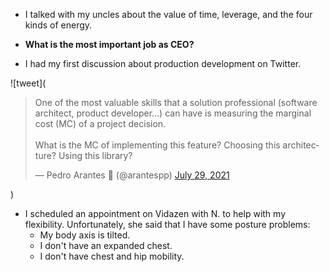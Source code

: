 - I talked with my uncles about the value of time, leverage, and the four kinds of energy.

- **What is the most important job as CEO?**

- I had my first discussion about production development on Twitter.

![tweet](<blockquote class="twitter-tweet"><p lang="en" dir="ltr">One of the most valuable skills that a solution professional (software architect, product developer...) can have is measuring the marginal cost (MC) of a project decision.<br><br>What is the MC of implementing this feature? Choosing this architecture? Using this library?</p>&mdash; Pedro Arantes 🌹 (@arantespp) <a href="https://twitter.com/arantespp/status/1420756825595543557?ref_src=twsrc%5Etfw">July 29, 2021</a></blockquote>)

- I scheduled an appointment on Vidazen with N. to help with my flexibility. Unfortunately, she said that I have some posture problems:
  - My body axis is tilted.
  - I don't have an expanded chest.
  - I don't have chest and hip mobility.
